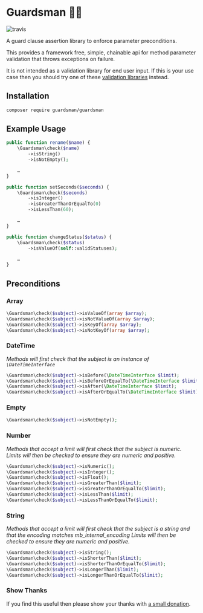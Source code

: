 # Guardsman :guardsman:

![travis](https://travis-ci.org/guardsman/guardsman.svg)

A guard clause assertion library to enforce parameter preconditions.

This provides a framework free, simple, chainable api for method parameter validation that throws
exceptions on failure.

It is not intended as a validation library for end user input. If this is your use case then you should
try one of these [validation libraries](https://packagist.org/search/?q=validation) instead.

## Installation

```bash
composer require guardsman/guardsman
```

## Example Usage

```php
public function rename($name) {
    \Guardsman\check($name)
        ->isString()
        ->isNotEmpty();

    …
}
```

```php
public function setSeconds($seconds) {
    \Guardsman\check($seconds)
        ->isInteger()
        ->isGreaterThanOrEqualTo(0)
        ->isLessThan(60);

    …
}
```

```php
public function changeStatus($status) {
    \Guardsman\check($status)
        ->isValueOf(self::validStatuses);

    …
}
```

## Preconditions

### Array

```php
\Guardsman\check($subject)->isValueOf(array $array);
\Guardsman\check($subject)->isNotValueOf(array $array);
\Guardsman\check($subject)->isKeyOf(array $array);
\Guardsman\check($subject)->isNotKeyOf(array $array);
```

### DateTime

*Methods will first check that the subject is an instance of `\DateTimeInterface`*

```php
\Guardsman\check($subject)->isBefore(\DateTimeInterface $limit);
\Guardsman\check($subject)->isBeforeOrEqualTo(\DateTimeInterface $limit);
\Guardsman\check($subject)->isAfter(\DateTimeInterface $limit);
\Guardsman\check($subject)->isAfterOrEqualTo(\DateTimeInterface $limit);
```

### Empty

```php
\Guardsman\check($subject)->isNotEmpty();
```

### Number

*Methods that accept a limit will first check that the subject is numeric.*
*Limits will then be checked to ensure they are numeric and positive.*

```php
\Guardsman\check($subject)->isNumeric();
\Guardsman\check($subject)->isInteger();
\Guardsman\check($subject)->isFloat();
\Guardsman\check($subject)->isGreaterThan($limit);
\Guardsman\check($subject)->isGreaterthanOrEqualTo($limit);
\Guardsman\check($subject)->isLessThan($limit);
\Guardsman\check($subject)->isLessThanOrEqualTo($limit);
```

### String

*Methods that accept a limit will first check that the subject is a string and that the encoding matches mb_internal_encoding*
*Limits will then be checked to ensure they are numeric and positive.*

```php
\Guardsman\check($subject)->isString();
\Guardsman\check($subject)->isShorterThan($limit);
\Guardsman\check($subject)->isShorterThanOrEqualTo($limit);
\Guardsman\check($subject)->isLongerThan($limit);
\Guardsman\check($subject)->isLongerThanOrEqualTo($limit);
```

### Show Thanks

If you find this useful then please show your thanks with [a small donation](https://paypal.me/le6o/10).
